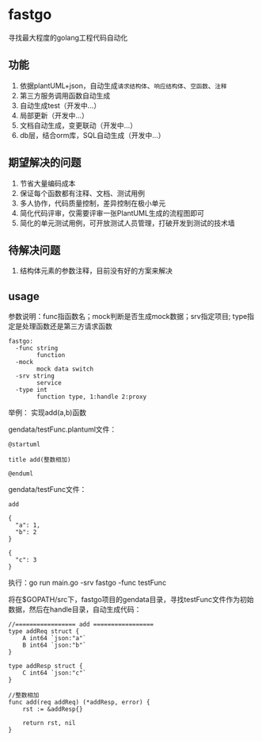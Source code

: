 # fastgo
寻找最大程度的golang工程代码自动化

## 功能
1. 依据plantUML+json，自动生成`请求结构体`、`响应结构体`、`空函数`、`注释`
2. 第三方服务调用函数自动生成
3. 自动生成test（开发中...）
4. 局部更新（开发中...）
5. 文档自动生成，变更联动（开发中...）
6. db层，结合orm库，SQL自动生成（开发中...）

## 期望解决的问题
1. 节省大量编码成本
2. 保证每个函数都有注释、文档、测试用例
3. 多人协作，代码质量控制，差异控制在极小单元
4. 简化代码评审，仅需要评审一张PlantUML生成的流程图即可
5. 简化的单元测试用例，可开放测试人员管理，打破开发到测试的技术墙

## 待解决问题
1. 结构体元素的参数注释，目前没有好的方案来解决

## usage

参数说明：func指函数名；mock判断是否生成mock数据；srv指定项目; type指定是处理函数还是第三方请求函数
```
fastgo:
  -func string
        function
  -mock
        mock data switch
  -srv string
        service
  -type int
        function type, 1:handle 2:proxy
```

举例： 实现add(a,b)函数

gendata/testFunc.plantuml文件：
```
@startuml

title add(整数相加)

@enduml
```

gendata/testFunc文件：
```
add

{
  "a": 1,
  "b": 2
}

{
  "c": 3
}
```
执行：go run main.go -srv fastgo -func testFunc

将在$GOPATH/src下，fastgo项目的gendata目录，寻找testFunc文件作为初始数据，然后在handle目录，自动生成代码：
```
//================= add =================
type addReq struct {
	A int64 `json:"a"`
	B int64 `json:"b"`
}

type addResp struct {
	C int64 `json:"c"`
}

//整数相加
func add(req addReq) (*addResp, error) {
	rst := &addResp{}

	return rst, nil
}
```
